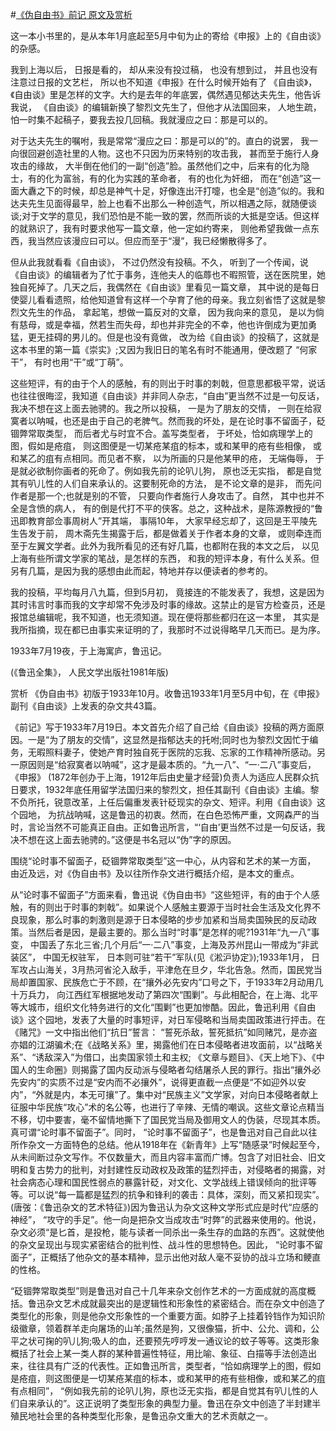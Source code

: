 #[《伪自由书》前记 原文及赏析](https://www.vrrw.net/wx/14476.html)

这一本小书里的，是从本年1月底起至5月中旬为止的寄给《申报》上的《自由谈》的杂感。

我到上海以后， 日报是看的， 却从来没有投过稿， 也没有想到过， 并且也没有注意过日报的文艺栏， 所以也不知道《申报》在什么时候开始有了 《自由谈》，《自由谈》里是怎样的文字。大约是去年的年底罢，偶然遇见郁达夫先生，他告诉我说， 《自由谈》的编辑新换了黎烈文先生了，但他才从法国回来， 人地生疏， 怕一时集不起稿子，要我去投几回稿。我就漫应之曰：那是可以的。

对于达夫先生的嘱咐，我是常常“漫应之曰：那是可以的”的。直白的说罢， 我一向很回避创造社里的人物。这也不只因为历来特别的攻击我， 甚而至于施行人身攻击的缘故， 大半倒在他们的一副“创造”脸。虽然他们之中，后来有的化为隐士，有的化为富翁，有的化为实践的革命者， 有的也化为奸细， 而在“创造”这一面大纛之下的时候，却总是神气十足，好像连出汗打嚏，也全是“创造”似的。我和达夫先生见面得最早，脸上也看不出那么一种创造气，所以相遇之际，就随便谈谈;对于文学的意见，我们恐怕是不能一致的罢，然而所谈的大抵是空话。但这样的就熟识了，我有时要求他写一篇文章，他一定如约寄来， 则他希望我做一点东西，我当然应该漫应曰可以。但应而至于“漫”，我已经懒散得多了。

但从此我就看看《自由谈》， 不过仍然没有投稿。不久， 听到了一个传闻，说《自由谈》的编辑者为了忙于事务，连他夫人的临蓐也不暇照管，送在医院里，她独自死掉了。几天之后，我偶然在《自由谈》里看见一篇文章， 其中说的是每日使婴儿看看遗照，给他知道曾有这样一个孕育了他的母亲。我立刻省悟了这就是黎烈文先生的作品， 拿起笔，想做一篇反对的文章， 因为我向来的意见， 是以为倘有慈母，或是幸福，然若生而失母，却也并非完全的不幸，他也许倒成为更加勇猛，更无挂碍的男儿的。但是也没有竟做， 改为给《自由谈》的投稿了，这就是这本书里的第一篇《崇实》;又因为我旧日的笔名有时不能通用，便改题了 “何家干”， 有时也用“干”或“丁萌”。

这些短评，有的由于个人的感触，有的则出于时事的刺戟，但意思都极平常，说话也往往很晦涩，我知道《自由谈》并非同人杂志，“自由”更当然不过是一句反话， 我决不想在这上面去驰骋的。我之所以投稿， 一是为了朋友的交情， 一则在给寂寞者以呐喊，也还是由于自己的老脾气。然而我的坏处，是在论时事不留面子，砭锢弊常取类型， 而后者尤与时宜不合。盖写类型者， 于坏处，恰如病理学上的图，假如是疮疽， 则这图便是一切某疮某疽的标本，或和某甲的疮有些相像， 或和某乙的疽有点相同。而见者不察， 以为所画的只是他某甲的疮， 无端侮辱， 于是就必欲制你画者的死命了。例如我先前的论叭儿狗， 原也泛无实指， 都是自觉其有叭儿性的人们自来承认的。这要制死命的方法， 是不论文章的是非， 而先问作者是那一个;也就是别的不管， 只要向作者施行人身攻击了。自然， 其中也并不全是含愤的病人， 有的倒是代打不平的侠客。总之，这种战术，是陈源教授的“鲁迅即教育部佥事周树人”开其端， 事隔10年， 大家早经忘却了，这回是王平陵先生告发于前， 周木斋先生揭露于后，都是做着关于作者本身的文章， 或则牵连而至于左翼文学者。此外为我所看见的还有好几篇，也都附在我的本文之后， 以见上海有些所谓文学家的笔战，是怎样的东西， 和我的短评本身，有什么关系。但另有几篇，是因为我的感想由此而起，特地并存以便读者的参考的。

我的投稿，平均每月八九篇，但到5月初， 竟接连的不能发表了，我想，这是因为其时讳言时事而我的文字却常不免涉及时事的缘故。这禁止的是官方检查员，还是报馆总编辑呢，我不知道，也无须知道。现在便将那些都归在这一本里， 其实是我所指摘，现在都已由事实来证明的了，我那时不过说得略早几天而已。是为序。

1933年7月19夜，于上海寓庐，鲁迅记。

(《鲁迅全集》， 人民文学出版社1981年版)



赏析 《伪自由书》初版于1933年10月。收鲁迅1933年1月至5月中旬，在《申报》副刊《自由谈》上发表的杂文共43篇。

《前记》写于1933年7月19日。本文首先介绍了自己给《自由谈》投稿的两方面原因。一是“为了朋友的交情”，这显然是指郁达夫的托咐;同时也为黎烈文因忙于编务，无暇照料妻子，使她产育时独自死于医院的忘我、忘家的工作精神所感动。另一原因则是“给寂寞者以呐喊”，这才是最本质的。“九一八”、“一·二八”事变后， 《申报》 (1872年创办于上海，1912年后由史量才经营)负责人为适应人民群众抗日要求，1932年底任用留学法国归来的黎烈文，担任其副刊《自由谈》主编。黎不负所托，锐意改革，上任后偏重发表针砭现实的杂文、短评。利用《自由谈》这个园地， 为抗战呐喊，这是鲁迅的初衷。然而，在白色恐怖严重，文网森严的当时，言论当然不可能真正自由。正如鲁迅所言，“‘自由’更当然不过是一句反话，我决不想在这上面去驰骋的。”这便是书名冠以“伪”字的原因。

围绕“论时事不留面子，砭锢弊常取类型”这一中心，从内容和艺术的某一方面， 由近及远，对《伪自由书》及以往所作杂文进行概括介绍，是本文的重点。

从“论时事不留面子”方面来看，鲁迅说《伪自由书》“这些短评，有的由于个人感触，有的则出于时事的刺戟”。如果说个人感触主要源于当时社会生活及文化界不良现象，那么时事的刺激则是源于日本侵略的步步加紧和当局卖国殃民的反动政策。当然后者是因，是最主要的。那么当时“时事”是怎样的呢?1931年“九一八”事变， 中国丢了东北三省;几个月后“一·二八”事变，上海及苏州昆山一带成为“非武装区”， 中国无权驻军， 日本则可驻“若干”军队(见《淞沪协定》);1933年1月， 日军攻占山海关，3月热河省沦入敌手，平津危在旦夕，华北告急。然而，国民党当局却置国家、民族危亡于不顾，在“攘外必先安内”口号之下，于1933年2月动用几十万兵力， 向江西红军根据地发动了第四次“围剿”。与此相配合，在上海、北平等大城市，组织文化特务进行的文化“围剿”也更加惨酷。因此，鲁迅利用《自由谈》这个园地，发表了大量的时事短评，对日军侵略和当局卖国政策进行抨击。在《赌咒》一文中指出他们“抗日”誓言： “誓死杀敌，誓死抵抗”如同赌咒，是亦盗亦娼的江湖骗术;在《战略关系》里，揭露他们在日本侵略者进攻面前，以“战略关系”、“诱敌深入”为借口，出卖国家领土和主权; 《文章与题目》、《天上地下》、《中国人的生命圈》则揭露了国内反动派与侵略者勾结屠杀人民的罪行。指出“攘外必先安内”的实质不过是“安内而不必攘外”，说得更直截一点便是“不如迎外以安内”，“外就是内，本无可攘”了。集中对“民族主义”文学家，对向日本侵略者献上征服中华民族“攻心”术的名公等，也进行了辛辣、无情的嘲讽。这些文章论点精当不移，切中要害，毫不留情地撕下了国民党当局及御用文人的伪装，尽现其本质。真可谓“论时事不留面子”。同时， “论时事不留面子”，也是鲁迅对自己自此以往所作杂文一方面特色的总结。他从1918年在《新青年》上写“随感录”时候起至今，从未间断过杂文写作。不仅数量大，而且内容丰富而广博。包含了对旧社会、旧文明和复古势力的批判，对封建性反动政权及政策的猛烈抨击，对侵略者的揭露，对社会病态心理和国民性弱点的暴露针砭，对文化、文学战线上错误倾向的批评等等。可以说“每一篇都是猛烈的抗争和锋利的袭击：具体，深刻，而又紧扣现实”。(唐弢：《鲁迅杂文的艺术特征》)因为鲁迅认为杂文这种文学形式应是时代“应感的神经”， “攻守的手足”。他一向是把杂文当成攻击“时弊”的武器来使用的。他说，杂文必须“是匕首，是投枪，能与读者一同杀出一条生存的血路的东西”。这就使他的杂文呈现出与现实紧密结合的批判性、战斗性的思想特色。因此， “论时事不留面子”，正概括了他杂文的基本精神，显示出他对敌人毫不妥协的战斗立场和鲠直的性格。

“砭锢弊常取类型”则是鲁迅对自己十几年来杂文创作艺术的一方面成就的高度概括。鲁迅杂文艺术成就最突出的是逻辑性和形象性的紧密结合。而在杂文中创造了类型化的形象，则是他杂文形象性的一个重要方面。如脖子上挂着铃铛作为知识阶级徽章，领着群羊走向屠场的山羊;虽然是狗，又很像猫，折中、公允、调和，公平之状可掬的叭儿狗;吸人的血，还要预先哼哼发一通议论的蚊子等等。这类形象概括了社会上某一类人群的某种普遍性特征，用比喻、象征、白描等手法创造出来，往往具有广泛的代表性。正如鲁迅所言，类型者，“恰如病理学上的图，假如是疮疽，则这图便是一切某疮某疽的标本，或和某甲的疮有些相像，或和某乙的疽有点相同”， “例如我先前的论叭儿狗，原也泛无实指，都是自觉其有叭儿性的人们自来承认的”。这正说明了类型形象的典型力量。鲁迅在杂文中创造了半封建半殖民地社会里的各种类型化形象，是鲁迅杂文重大的艺术贡献之一。

